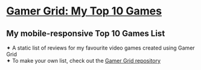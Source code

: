# [Gamer Grid: My Top 10 Games](https://danielledonnelly.github.io/my-gamer-grid/) 
## My mobile-responsive Top 10 Games List
✦ A static list of reviews for my favourite video games created using Gamer Grid
  <br>✦ To make your own list, check out the [Gamer Grid repository](https://danielledonnelly.github.io/gamer-grid/)
